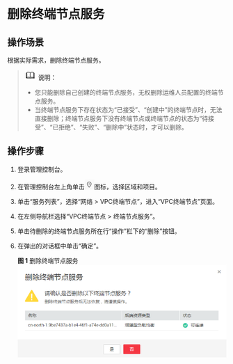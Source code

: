 # 删除终端节点服务<a name="zh-cn_topic_0131645184"></a>

## 操作场景<a name="section1675718408281"></a>

根据实际需求，删除终端节点服务。

>![](public_sys-resources/icon-note.gif) **说明：**   
>-   您只能删除自己创建的终端节点服务，无权删除运维人员配置的终端节点服务。  
>-   当终端节点服务下存在状态为“已接受”、“创建中”的终端节点时，无法直接删除；终端节点服务下没有终端节点或终端节点的状态为“待接受”、“已拒绝”、“失败”、“删除中”状态时，才可以删除。  

## 操作步骤<a name="section1756092562815"></a>

1.  登录管理控制台。
2.  在管理控制台左上角单击![](figures/d00356820-云计算开发部-公有云_IaaS-image-f1cac6ef-c4f7-462b-a7f1-85e988937e64-1.png)图标，选择区域和项目。
3.  单击“服务列表”，选择“网络 \> VPC终端节点”，进入“VPC终端节点”页面。
4.  在左侧导航栏选择“VPC终端节点 \> 终端节点服务”。
5.  单击待删除的终端节点服务所在行“操作”栏下的“删除”按钮。
6.  在弹出的对话框中单击“确定”。

    **图 1**  删除终端节点服务<a name="fig132521643113016"></a>  
    ![](figures/删除终端节点服务.png "删除终端节点服务")


